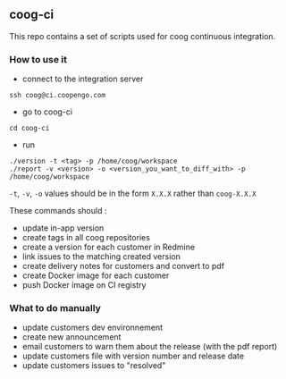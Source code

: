 ## coog-ci

This repo contains a set of scripts used for coog continuous integration.

### How to use it

- connect to the integration server
```
ssh coog@ci.coopengo.com
```
- go to coog-ci
```
cd coog-ci
```
- run
```
./version -t <tag> -p /home/coog/workspace
./report -v <version> -o <version_you_want_to_diff_with> -p /home/coog/workspace
```

`-t`, `-v`, `-o` values should be in the form `X.X.X` rather than `coog-X.X.X`

These commands should :
- update in-app version
- create tags in all coog repositories
- create a version for each customer in Redmine
- link issues to the matching created version
- create delivery notes for customers and convert to pdf
- create Docker image for each customer
- push Docker image on CI registry

### What to do manually

- update customers dev environnement
- create new announcement
- email customers to warn them about the release (with the pdf report)
- update customers file with version number and release date
- update customers issues to "resolved"
